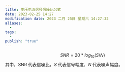 ```yaml
---
title: 电压电流信号信噪比公式
date: 2023-02-25 14:27
modification date: 2023 二月 25日 星期六 14:27:32
aliases:
  - 
tags:
  - 
publish: "true"
---
```



$$
SNR = 20 * log_{10} (S/N)
$$
其中，SNR 代表信噪比，$S$ 代表信号幅度，$N$ 代表噪声幅度。
